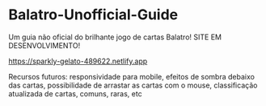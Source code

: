 # Balatro-Unofficial-Guide
Um guia não oficial do brilhante jogo de cartas Balatro!
SITE EM DESENVOLVIMENTO!

https://sparkly-gelato-489622.netlify.app

Recursos futuros:
responsividade para mobile,
efeitos de sombra debaixo das cartas,
possibilidade de arrastar as cartas com o mouse,
classificação atualizada de cartas, comuns, raras, etc
